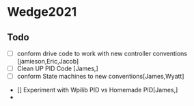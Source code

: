 # Wedge2021

## Todo

- [ ] conform drive code to work with new controller conventions [jamieson,Eric,Jacob]
- [ ] Clean UP PID Code [James,]
- [ ] conform State machines to new conventions[James,Wyatt]
- [] Experiment with Wpilib PID vs Homemade PID[James,]
-
